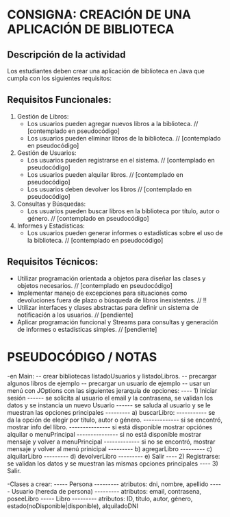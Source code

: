 # CONSIGNA: CREACIÓN DE UNA APLICACIÓN DE BIBLIOTECA

## Descripción de la actividad

Los estudiantes deben crear una aplicación de biblioteca en Java que cumpla con los siguientes requisitos:

## Requisitos Funcionales:
1. Gestión de Libros:
   - Los usuarios pueden agregar nuevos libros a la biblioteca. // [contemplado en pseudocódigo]
   - Los usuarios pueden eliminar libros de la biblioteca. // [contemplado en pseudocódigo]
2. Gestión de Usuarios:
   - Los usuarios pueden registrarse en el sistema. // [contemplado en pseudocódigo]
   - Los usuarios pueden alquilar libros. // [contemplado en pseudocódigo]
   - Los usuarios deben devolver los libros // [contemplado en pseudocódigo]
4. Consultas y Búsquedas:
   - Los usuarios pueden buscar libros en la biblioteca por título, autor o género. // [contemplado en pseudocódigo]
5. Informes y Estadísticas:
   - Los usuarios pueden generar informes o estadísticas sobre el uso de la biblioteca. // [contemplado en pseudocódigo]

## Requisitos Técnicos:
- Utilizar programación orientada a objetos para diseñar las clases y objetos necesarios. // [contemplado en pseudocódigo]
- Implementar manejo de excepciones para situaciones como devoluciones fuera de plazo o búsqueda de libros inexistentes. // !!
- Utilizar interfaces y clases abstractas para definir un sistema de notificación a los usuarios. // [pendiente]
- Aplicar programación funcional y Streams para consultas y generación de informes o estadísticas simples. // [pendiente]





# PSEUDOCÓDIGO / NOTAS
-en Main: 
-- crear bibliotecas listadoUsuarios y listadoLibros. 
-- precargar algunos libros de ejemplo
-- precargar un usuario de ejemplo
-- usar un menú con JOptions con las siguientes jerarquía de opciones:
---- 1) Iniciar sesión
------ se solicita al usuario el email y la contrasena, se validan los datos y se instancia un nuevo Usuario
------ se saluda al usuario y se le muestran las opciones principales
--------- a) buscarLibro: 
----------- se da la opción de elegir por título, autor o género. 
------------- si se encontró, mostrar info del libro.
--------------- si está disponible mostrar opciónes alquilar o menuPrincipal
--------------- si no está disponible mostrar mensaje y volver a menuPrincipal
------------- si no se encontró, mostrar mensaje y volver al menú prinicipal
--------- b) agregarLibro
--------- c) alquilarLibro
--------- d) devolverLibro
--------- e) Salir
---- 2) Registrarse: se validan los datos y se muestran las mismas opciones principales
---- 3) Salir.


-Clases a crear: 
----- Persona
--------- atributos: dni, nombre, apellido
----- Usuario (hereda de persona)
--------- atributos: email, contrasena, poseeLibro
----- Libro
--------- atributos: ID, título, autor, género, estado(noDisponible|disponible), alquiladoDNI